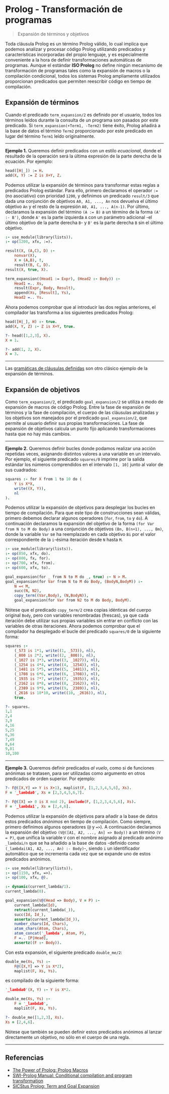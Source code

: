 # Prolog - Transformación de programas
> Expansión de términos y objetivos

Toda cláusula Prolog es un término Prolog válido, lo cual implica que podemos analizar y procesar código Prolog utilizando predicados y características incorporadas del propio lenguaje, y es especialmente conveniente a la hora de definir transformaciones automáticas de programas. Aunque el estándar **ISO Prolog** no define ningún mecanismo de transformación de programas tales como la expansión de macros o la compilación condicional, todos los sistemas Prolog ampliamente utilizados proporcionan predicados que permiten reescribir código en tiempo de compilación.

## Expansión de términos

Cuando el predicado `term_expansion/2` es definido por el usuario, todos los términos leídos durante la consulta de un programa son pasados por este predicado. Si `term_expansion(+Term1, -Term2)` tiene éxito, Prolog añadirá a la base de datos el término `Term2` proporcionado por este predicado en lugar del término `Term1` leído originalmente.

___

**Ejemplo 1.** Queremos definir predicados con un estilo *ecuacional*, donde el resultado de la operación será la última expresión de la parte derecha de la ecuación. Por ejemplo:

```prolog
head([H|_]) := H.
add(X, Y) := Z is X+Y, Z.
```

Podemos utilizar la expansión de términos para transformar estas reglas a predicados Prolog estándar. Para ello, primero declaramos el operador `:=` (no asociativo) con prioridad `1200`, y definimos un predicado `result/3` que dada una conjunción de objetivos `A0, A1, ..., An` nos devuelva el último objetivo `An` y el resto de la expresión `A0, A1, ..., A(n-1)`. Por último, declaramos la expansión del término `(A := B)` a un término de la forma `(A' :- B')`, donde `A'` es la parte izquierda `A` con un parámetro adicional -el último objetivo de la parte derecha `B`- y `B'` es la parte derecha `B` sin el último objetivo.

```prolog
:- use_module(library(lists)).
:- op(1200, xfx, :=).

result(X, (A,C), D) :-
    nonvar(X),
    X = (A,B), !,
    result(B, C, D).
result(X, true, X).

term_expansion((Head1 := Expr), (Head2 :- Body)) :-
    Head1 =.. Xs,
    result(Expr, Body, Result),
    append(Xs, [Result], Ys),
    Head2 =.. Ys.
```

Ahora podemos comprobar que al introducir las dos reglas anteriores, el compilador las transforma a los siguientes predicados Prolog:

```prolog
head([H|_], H) :- true.
add(X, Y, Z) :- Z is X+Y, true.
```

```prolog
?- head([1,2,3], X).
X = 1.

?- add(1, 2, X).
X = 3.
```

___

Las [gramáticas de cláusulas definidas](https://github.com/jariazavalverde/blog/blob/master/posts/prolog/gramaticas-de-clausulas-definidas.md) son otro clásico ejemplo de la expansión de términos.

## Expansión de objetivos

Como `term_expansion/2`, el predicado `goal_expansion/2` se utiliza a modo de expansión de macros de código Prolog. Entre la fase de expansión de términos y la fase de compilación, el cuerpo de las cláusulas analizadas y los objetivos son manejados por el predicado `goal_expansion/2`, que permite al usuario definir sus propias transformaciones. La fase de expansión de objetivos calcula un punto fijo aplicando transformaciones hasta que no hay más cambios.

___

**Ejemplo 2.** Queremos definir bucles donde podamos realizar una acción repetidas veces, asignando distintos valores a una variable en un intervalo. Por ejemplo, el siguiente predicado `squares/0` imprime por la salida estándar los números comprendidos en el intervalo `[1, 10]` junto al valor de sus cuadrados:

```prolog
squares :- for X from 1 to 10 do (
    Y is X*X,
    write((X, Y)),
    nl
).
```

Podemos utilizar la expansión de objetivos para desplegar los bucles en tiempo de compilación. Para que este tipo de construcciones sean válidas, primero debemos declarar algunos operadores (`for`, `from`, `to` y `do`). A continuación declaramos la expansión del objetivo de la forma `(for Var from N to M do Body)` a una conjunción de objetivos `(Bn, B(n+1), ..., Bm)`, donde la variable `Var` se ha reemplazado en cada objetivo `Bi` por el valor correspondiente de la `i`-ésima iteración desde `N` hasta `M`.

```prolog
:- use_module(library(lists)).
:- op(850, xfx, do).
:- op(800, fx, for).
:- op(700, xfx, from).
:- op(600, xfx, to).

goal_expansion(for _ from N to M do _, true) :- N > M.
goal_expansion(for Var from N to M do Body, (BodyN,BodyM)) :-
    N =< M,
    succ(N, N2),
    copy_term((Var,Body), (N,BodyN)),
    goal_expansion(for Var from N2 to M do Body, BodyM).
```

Nótese que el predicado `copy_term/2` crea copias idénticas del cuerpo original `Body`, pero con variables renombradas (frescas), ya que cada iteración debe utilizar sus propias variables sin entrar en conflicto con las variables de otras iteraciones. Ahora podemos comprobar que el compilador ha desplegado el bucle del predicado `squares/0` de la siguiente forma:

```prolog
squares :-
    (_573 is 1*1, write((1, _573)), nl),
    (_800 is 2*2, write((2, _800)), nl),
    (_1027 is 3*3, write((3, _1027)), nl),
    (_1254 is 4*4, write((4, _1254)), nl),
    (_1481 is 5*5, write((5, _1481)), nl),
    (_1708 is 6*6, write((6, _1708)), nl),
    (_1935 is 7*7, write((7, _1935)), nl),
    (_2162 is 8*8, write((8, _2162)), nl),
    (_2389 is 9*9, write((9, _2389)), nl),
    (_2616 is 10*10, write((10, _2616)), nl),
    true.
```

```prolog
?- squares.
1,1
2,4
3,9
4,16
5,25
6,36
7,49
8,64
9,81
10,100
```

___

**Ejemplo 3.** Queremos definir predicados *al vuelo*, como si de funciones anónimas se tratasen, para ser utilizadas como argumento en otros predicados de orden superior. Por ejemplo:

```prolog
?- F@([X,Y] => Y is X+1), maplist(F, [1,2,3,4,5,6], Xs).
F = '_lambda0', Xs = [2,3,4,5,6,7].

?- F@([X] => 0 is X mod 2), include(F, [1,2,3,4,5,6], Xs).
F = '_lambda1', Xs = [2,4,6].
```

Podemos utilizar la expansión de objetivos para añadir a la base de datos estos predicados *anónimos* en tiempo de compilación. Como siempre, primero definimos algunos operadores (`@` y `=>`). A continuación declaramos la expansión del objetivo `(V@([A1, A2, ..., An] => Body))` a un término `(V = P)`, que unifica la variable `V` con el nombre asignado al predicado anónimo `_lambdai/n` que se ha añadido a la base de datos -definido como `(_lambdai(A1, A2, ..., An) :- Body)`-, siendo `i` un identificador automático que se incrementa cada vez que se expande uno de estos predicados anónimos.

```prolog
:- use_module(library(lists)).
:- op(1150, xfx, =>).
:- op(100, xfx, @).

:- dynamic(current_lambda/1).
current_lambda(0).

goal_expansion(V@(Head => Body), V = P) :-
    current_lambda(Id),
    retract(current_lambda(_)),
    succ(Id, Id_),
    asserta(current_lambda(Id_)),
    number_chars(Id, Chars),
    atom_chars(Atom, Chars),
    atom_concat('_lambda', Atom, P),
    F =.. [P|Head],
    assertz((F :- Body)).
```

Con esta expansión, el siguiente predicado `double_me/2`:

```prolog
double_me(Xs, Ys) :-
    F@([X,Y] => Y is X*2),
    maplist(F, Xs, Ys).
```

es compilado de la siguiente forma:

```prolog
'_lambda0'(X, Y) :- Y is X*2.

double_me(Xs, Ys) :-
    F = '_lambda0',
    maplist(F, Xs, Ys).
```

```prolog
?- double_me([1,2,3], Xs).
Xs = [2,4,6].
```

Nótese que también se pueden definir estos predicados anónimos al lanzar directamente un objetivo, no sólo en el cuerpo de una regla.

___

## Referencias

* [The Power of Prolog: Prolog Macros](https://www.metalevel.at/prolog/macros)
* [SWI-Prolog Manual: Conditional compilation and program transformation](https://www.swi-prolog.org/pldoc/man?section=progtransform)
* [SICStus Prolog: Term and Goal Expansion](https://sicstus.sics.se/sicstus/docs/3.12.9/html/sicstus/Term-and-Goal-Expansion.html)
